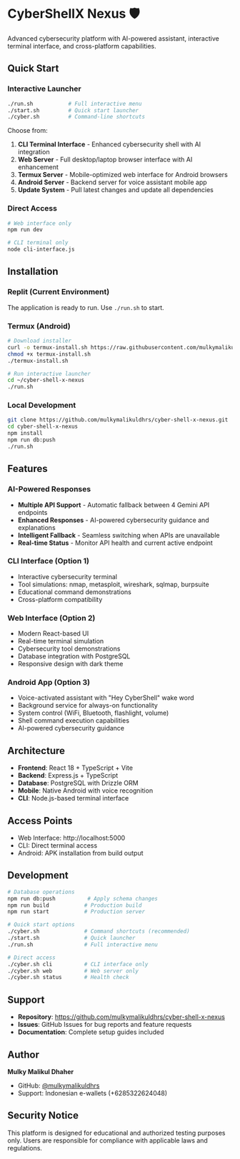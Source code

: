 # CyberShellX Nexus 🛡️

Advanced cybersecurity platform with AI-powered assistant, interactive terminal interface, and cross-platform capabilities.

## Quick Start

### Interactive Launcher
```bash
./run.sh           # Full interactive menu
./start.sh         # Quick start launcher
./cyber.sh         # Command-line shortcuts
```

Choose from:
1. **CLI Terminal Interface** - Enhanced cybersecurity shell with AI integration
2. **Web Server** - Full desktop/laptop browser interface with AI enhancement
3. **Termux Server** - Mobile-optimized web interface for Android browsers
4. **Android Server** - Backend server for voice assistant mobile app
5. **Update System** - Pull latest changes and update all dependencies

### Direct Access
```bash
# Web interface only
npm run dev

# CLI terminal only  
node cli-interface.js
```

## Installation

### Replit (Current Environment)
The application is ready to run. Use `./run.sh` to start.

### Termux (Android)
```bash
# Download installer
curl -o termux-install.sh https://raw.githubusercontent.com/mulkymalikuldhrs/cyber-shell-x-nexus/main/termux-install.sh
chmod +x termux-install.sh
./termux-install.sh

# Run interactive launcher
cd ~/cyber-shell-x-nexus
./run.sh
```

### Local Development
```bash
git clone https://github.com/mulkymalikuldhrs/cyber-shell-x-nexus.git
cd cyber-shell-x-nexus
npm install
npm run db:push
./run.sh
```

## Features

### AI-Powered Responses
- **Multiple API Support** - Automatic fallback between 4 Gemini API endpoints
- **Enhanced Responses** - AI-powered cybersecurity guidance and explanations
- **Intelligent Fallback** - Seamless switching when APIs are unavailable
- **Real-time Status** - Monitor API health and current active endpoint

### CLI Interface (Option 1)
- Interactive cybersecurity terminal
- Tool simulations: nmap, metasploit, wireshark, sqlmap, burpsuite
- Educational command demonstrations
- Cross-platform compatibility

### Web Interface (Option 2)
- Modern React-based UI
- Real-time terminal simulation
- Cybersecurity tool demonstrations
- Database integration with PostgreSQL
- Responsive design with dark theme

### Android App (Option 3)
- Voice-activated assistant with "Hey CyberShell" wake word
- Background service for always-on functionality
- System control (WiFi, Bluetooth, flashlight, volume)
- Shell command execution capabilities
- AI-powered cybersecurity guidance

## Architecture

- **Frontend**: React 18 + TypeScript + Vite
- **Backend**: Express.js + TypeScript
- **Database**: PostgreSQL with Drizzle ORM
- **Mobile**: Native Android with voice recognition
- **CLI**: Node.js-based terminal interface

## Access Points

- Web Interface: http://localhost:5000
- CLI: Direct terminal access
- Android: APK installation from build output

## Development

```bash
# Database operations
npm run db:push          # Apply schema changes
npm run build           # Production build
npm run start           # Production server

# Quick start options
./cyber.sh              # Command shortcuts (recommended)
./start.sh              # Quick launcher
./run.sh                # Full interactive menu

# Direct access
./cyber.sh cli          # CLI interface only
./cyber.sh web          # Web server only
./cyber.sh status       # Health check
```

## Support

- **Repository**: https://github.com/mulkymalikuldhrs/cyber-shell-x-nexus
- **Issues**: GitHub Issues for bug reports and feature requests
- **Documentation**: Complete setup guides included

## Author

**Mulky Malikul Dhaher**
- GitHub: [@mulkymalikuldhrs](https://github.com/mulkymalikuldhrs)
- Support: Indonesian e-wallets (+6285322624048)

## Security Notice

This platform is designed for educational and authorized testing purposes only. Users are responsible for compliance with applicable laws and regulations.